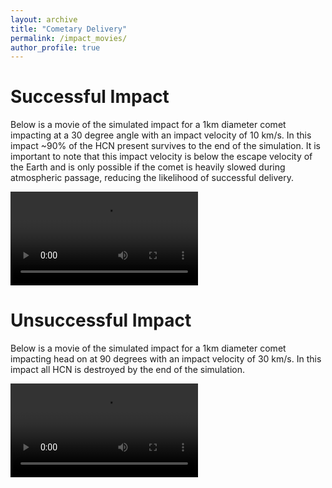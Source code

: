 ```yaml
---
layout: archive
title: "Cometary Delivery"
permalink: /impact_movies/
author_profile: true
---
```


Successful Impact
======
Below is a movie of the simulated impact for a 1km diameter comet impacting at a 30 degree angle with an impact velocity of 10 km/s. In this impact ~90% of the HCN present survives to the end of the simulation.
It is important to note that this impact velocity is below the escape velocity of the Earth and is only possible if the comet is heavily slowed during atmospheric passage, reducing the likelihood of successful delivery.

<video src="https://catrionamcdonald.github.io/files/d1000_v10_a30.mov" controls="controls" style="max-width: 730px;">
</video>

Unsuccessful Impact 
======
Below is a movie of the simulated impact for a 1km diameter comet impacting head on at 90 degrees with an impact velocity of 30 km/s. In this impact all HCN is destroyed by the end of the simulation. 

<video src="https://catrionamcdonald.github.io/files/v20_a90.mov" controls="controls" style="max-width: 730px;">
</video>



